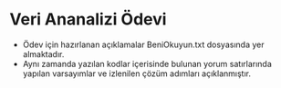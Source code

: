 # Veri Ananalizi Ödevi

- Ödev için hazırlanan açıklamalar BeniOkuyun.txt dosyasında yer almaktadır.
- Aynı zamanda yazılan kodlar içerisinde bulunan yorum satırlarında yapılan varsayımlar ve izlenilen çözüm adımları açıklanmıştır.
